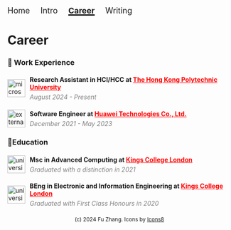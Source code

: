 <html>
<body>
  <nav class="nav-bar-default">
    <a class="nav-item" href="/">Home</a>
    <a class="nav-item " href="/pages/hello">Intro</a>
    <a class="nav-item current-page" href="/pages/career">Career</a>
    <a class="nav-item" href="/pages/writing">Writing</a>
  </nav>


  <nav class="nav-bar-mobile">
    <a class="nav-item-opener" onclick="showCloseMenu()">Menu</a>
    <a class="nav-item-mobile" href="/">Home</a>
    <a class="nav-item-mobile " href="/pages/hello">Intro</a>
    <a class="nav-item-mobile current-page" href="/pages/career">Career</a>
    <a class="nav-item-mobile" href="/pages/writing">Writing</a>
  </nav>

</body>

<style>

    .nav-item {
        margin-right: 20px;
        font-size: 18px;
        text-decoration: none;
        display:inline-block;
    }
    .nav-item:hover {
        margin-right: 20px;
        font-size: 18px;
        text-decoration: underline;
        text-decoration-thickness: 3px;
         display:inline-block;

    }  
    .nav-bar-mobile {
        display:none;
        margin-bottom: 20px;
    }

    .nav-bar-default {
        display:block;
        margin-bottom: 20px;
    }
    .current-page {
        font-weight: bold;
        text-decoration: underline;
        text-decoration-thickness: 3px;
        display:inline-block;
    }

    .nav-item-opener {
        font-size: 20px;
        cursor:pointer;
        text-decoration: none;
        display:none;
    }

    

    @media only screen and (max-width: 600px) {
        .nav-bar{
          width: 20%;
          margin: 0 auto;
          /* overflow-x:scroll; */
        }

        .nav-bar-default{
          display:none;
          margin-bottom: 20px;
        }

        .nav-bar-mobile{
          display:block;
          margin-bottom: 20px;
        }

        .nav-item-mobile{
        margin-top: 15px;
        font-size: 30px;
        text-decoration: none;
        display:none;
       }

      .nav-item-mobile:hover {
        margin-right: 20px;
        font-size: 30px;
        text-decoration: underline;
        text-decoration-thickness: 3px;
         display:block;

    }
    .current-page {
        font-size: 30px;
        font-weight: bold;
        text-decoration: underline;
        text-decoration-thickness: 3px;
        display:none;
    }

    .nav-item-opener {
        font-size: 30px;
        cursor:pointer;
        text-decoration: none;
        display: block;
    }

  }


</style>

# Career

### 💼 Work Experience
<div style="display: flex; align-items: center; width: 100%; margin-top: 20px; margin-bottom: 20px; justify-content: flex-start;">
    <img width="40" height="40" src="https://img.icons8.com/dusk/64/microscope.png" alt="microscope" style="margin-right: 10px;"//>
    <div>
        <h4 style="margin: 0;">Research Assistant in HCI/HCC at <a style="color: red;" href="https://polyu.edu.hk/en/">The Hong Kong Polytechnic University</a></h4>
        <h5 style="margin: 5px 0 0 0; font-weight: normal; color: gray;">August 2024 - Present</h5>
    </div>
</div>


<div style="display: flex; align-items: center; width: 100%; margin-top: 20px; margin-bottom: 20px; justify-content: flex-start;">
    <img width="40" height="40" src="https://img.icons8.com/external-flaticons-lineal-color-flat-icons/64/external-programmer-computer-science-flaticons-lineal-color-flat-icons-3.png" alt="external-programmer-computer-science-flaticons-lineal-color-flat-icons-3" style="margin-right: 10px;"/>
    <div>
        <h4 style="margin: 0;">Software Engineer at <a style="color: red;" href="https://www.huawei.com/en/">Huawei Technologies Co., Ltd.</a></h4>
        <h5 style="margin: 5px 0 0 0; font-weight: normal; color: gray;">December 2021 - May 2023</h5>
    </div>
</div>


### 🧐Education
<div style="display: flex; align-items: center; width: 100%; margin-top: 20px; margin-bottom: 20px; justify-content: flex-start;">
    <img width="40" height="40" src="https://img.icons8.com/dotty/80/university.png" alt="university" style="margin-right: 10px;">
    <div>
        <h4 style="margin: 0;">Msc in Advanced Computing at <a style="color: red;"  href="https://www.kcl.ac.uk/">Kings College London</a></h4>
        <h5 style="margin: 5px 0 0 0; font-weight: normal; color: gray;">Graduated with a distinction in 2021</h5>
    </div>
</div>
<div style="display: flex; align-items: center; width: 100%; margin-top: 20px; margin-bottom: 20px; justify-content: flex-start;">
    <img width="40" height="40" src="https://img.icons8.com/dotty/80/university.png" alt="university" style="margin-right: 10px;">
    <div>
        <h4 style="margin: 0;">BEng in Electronic and Information Engineering at <a style="color: red;" href="https://www.kcl.ac.uk/">Kings College London</a></h4>
        <h5 style="margin: 5px 0 0 0; font-weight: normal; color: gray;">Graduated with First Class Honours in 2020 </h5>
    </div>
</div>



</div>
<footer style="font-size:12px; text-align:center; bottom:10px; width:100%;">(c) 2024 Fu Zhang. Icons by <a href="https://icons8.com/">Icons8</footer>
</html>